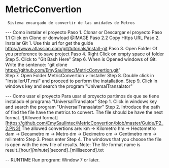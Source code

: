 # MetricConvertion
     Sistema encargado de convertir de las unidades de Metros

--- Como instalar el proyecto
   Paso 1. Clonar or Descargar el proyecto 
   		Paso 1.1 Click en Clone or donwload @IMAGE
   		Paso 2.2 Copy Https URL
   Paso 2. Instalar Git 
   		1. Use this url for get the guide https://www.atlassian.com/git/tutorials/install-git 
   Paso 3. Open Folder Of you preference to save project 
   Paso 4. Right Click on empty space of folder 
   Step 5. Click to "Git Bash Here"
   Step 6. When is Opened windows of Git. Write the sentence: "git clone https://github.com/EmySaulIntec/MetricConvertion.git"  
   Step 7. Open Folder MetricConvertion > Installer
   Step 8. Double click in "InstallerUT.msi" and proceed to perform the installation.
   Step 9. Click in windows key and search the program "UniversalTransalator" 
      
--- Como usar el proyecto 
Para usar el proyecto partimos de que se tiene instalado el programa "UniversalTranslator"
 	Step 1. Click in windows key and search the program "UniversalTransalator" 
 	Step 2. Introduce the path of find the file have the metrics to convert. The file should be have the next format.
 			![Allowed format][https://github.com/EmySaulIntec/MetricConvertion/blob/master/Guide/P2_2.PNG]
 			The allowed convertions are: 
	 			km -> Kilometro
	            hm -> Hectometro
	            dam -> Decametro
	            m -> Metro
	            dm -> Decimetro
	            cm -> Centimetro
	            mm -> milimetro
 	Step 3. Press enter
 	Step 4. The windows that you choose the file is open with the new file of results.
 	Note: The file format name is result_[hour]_[minute]_[second]_[millisecond].txt


-- RUNTIME 
	Run program:
		Window 7 or later.
	